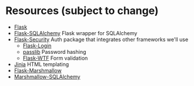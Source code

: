 # Resources (subject to change)

- [Flask](http://flask.pocoo.org/docs/1.0/)
- [Flask-SQLAlchemy](http://flask-sqlalchemy.pocoo.org/2.3/) Flask wrapper for SQLAlchemy
- [Flask-Security](https://pythonhosted.org/Flask-Security/) Auth package that integrates other frameworks we'll use
  - [Flask-Login](https://flask-login.readthedocs.io/en/latest/)
  - [passlib](https://passlib.readthedocs.io/en/stable/) Password hashing
  - [Flask-WTF](https://flask-wtf.readthedocs.io/en/stable/) Form validation
- [Jinja](http://jinja.pocoo.org/docs/2.10/) HTML templating
- [Flask-Marshmallow](https://flask-marshmallow.readthedocs.io/en/latest/)
- [Marshmallow-SQLAlchemy](https://marshmallow-sqlalchemy.readthedocs.io/en/latest/)
